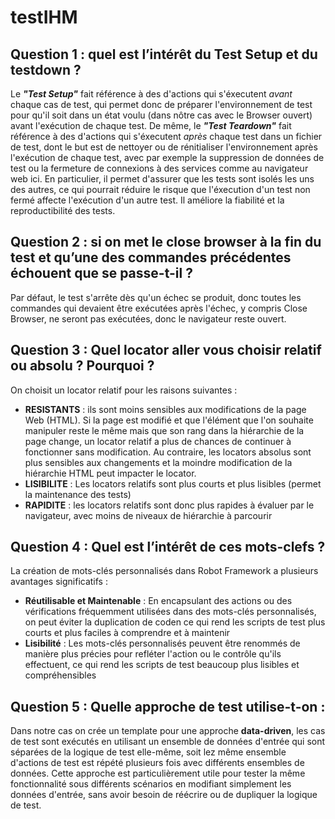 # testIHM
## Question 1 : quel est l’intérêt du Test Setup et du testdown ?
Le ***"Test Setup"***  fait référence à des d'actions qui s'éxecutent *avant* chaque cas de test, qui permet donc de préparer l'environnement de test pour qu'il soit dans un état voulu (dans nôtre cas avec le Browser ouvert) avant l'exécution de chaque test.
De même, le ***"Test Teardown"*** fait référence à des d'actions qui s'éxecutent *après* chaque test dans un fichier de test, dont le but est de nettoyer ou de rénitialiser l'environnement après l'exécution de chaque test, avec par exemple la suppression de données de test ou la fermeture de connexions à des services comme au navigateur web ici.
En particulier, il permet d'assurer que les tests sont isolés les uns des autres, ce qui pourrait réduire le risque que l'éxecution d'un test non fermé affecte l'exécution d'un autre test. Il améliore la fiabilité et la reproductibilité des tests. 

## Question 2 : si on met le close browser à la fin du test et qu’une des commandes précédentes échouent que se passe-t-il ?
Par défaut, le test s'arrête dès qu'un échec se produit, donc toutes les commandes qui devaient être exécutées après l'échec, y compris Close Browser, ne seront pas exécutées, donc le navigateur reste ouvert.

## Question 3 :  Quel locator aller vous choisir relatif ou absolu ? Pourquoi ?
On choisit un locator relatif pour les raisons suivantes : 
- **RESISTANTS** : ils sont moins sensibles aux modifications de la page Web (HTML). Si la page est modifié et que l'élément que l'on souhaite manipuler reste le même mais que son rang dans la hiérarchie de la page change, un locator relatif a plus de chances de continuer à fonctionner sans modification. Au contraire, les locators absolus sont plus sensibles aux changements et la moindre modification de la hiérarchie HTML peut impacter le locator.
- **LISIBILITE** : Les locators relatifs sont plus courts et plus lisibles (permet la maintenance des tests)
- **RAPIDITE** : les locators relatifs sont donc plus rapides à évaluer par le navigateur, avec moins de niveaux de hiérarchie à parcourir

## Question 4 : Quel est l’intérêt de ces mots-clefs ?
La création de mots-clés personnalisés dans Robot Framework a plusieurs avantages significatifs : 
- **Réutilisable et Maintenable** : En encapsulant des actions ou des vérifications fréquemment utilisées dans des mots-clés personnalisés, on peut éviter la duplication de coden ce qui rend les scripts de test plus courts et plus faciles à comprendre et à maintenir
- **Lisibilité** : Les mots-clés personnalisés peuvent être renommés de manière plus précies pour refléter l'action ou le contrôle qu'ils effectuent, ce qui rend les scripts de test beaucoup plus lisibles et compréhensibles

## Question 5 : Quelle approche de test utilise-t-on :
Dans notre cas on crée un template pour une approche **data-driven**, les cas de test sont exécutés en utilisant un ensemble de données d'entrée qui sont séparées de la logique de test elle-même, soit lez même ensemble d'actions de test est répété plusieurs fois avec différents ensembles de données. Cette approche est particulièrement utile pour tester la même fonctionnalité sous différents scénarios en modifiant simplement les données d'entrée, sans avoir besoin de réécrire ou de dupliquer la logique de test.

 




